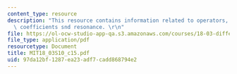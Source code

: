 ```yaml
---
content_type: resource
description: "This resource contains information related to operators, undetermined\
  \ coefficients snd resonance. \r\n"
file: https://ol-ocw-studio-app-qa.s3.amazonaws.com/courses/18-03-differential-equations-spring-2010/97da12bf1287ea23adf7cadd868794e2_MIT18_03S10_c15.pdf
file_type: application/pdf
resourcetype: Document
title: MIT18_03S10_c15.pdf
uid: 97da12bf-1287-ea23-adf7-cadd868794e2
---
```

